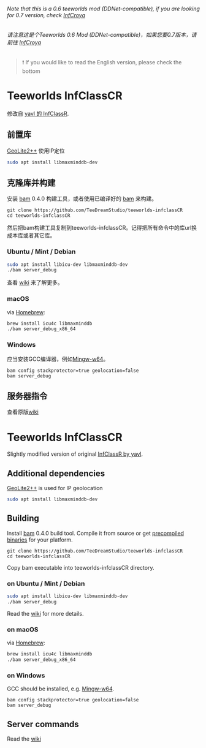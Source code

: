 ###### *Note that this is a 0.6 teeworlds mod (DDNet-compatible), if you are looking for 0.7 version, check [InfCroya](https://github.com/yavl/teeworlds-infcroya)*
###### *请注意这是个Teeworlds 0.6 Mod (DDNet-compatible)，如果您要0.7版本，请前往 [InfCroya](https://github.com/yavl/teeworlds-infcroya)*

> :exclamation: If you would like to read the English version, please check the bottom

# Teeworlds InfClassCR
修改自 [yavl 的 InfClassR](https://github.com/yavl/teeworlds-infclassR).
## 前置库
[GeoLite2++](https://www.ccoderun.ca/GeoLite2++/api/) 使用IP定位
```bash
sudo apt install libmaxminddb-dev
```

## 克隆库并构建
安装 [bam](https://github.com/matricks/bam) 0.4.0 构建工具，或者使用已编译好的 [bam](https://github.com/TeeDreamStudio/teeworlds-infclassCR/tree/master/bam) 来构建。
```
git clone https://github.com/TeeDreamStudio/teeworlds-infclassCR
cd teeworlds-infclassCR
```
然后把bam构建工具复制到teeworlds-infclassCR。记得把所有命令中的库url换成本库或者其它库。

### Ubuntu / Mint / Debian
```bash
sudo apt install libicu-dev libmaxminddb-dev
./bam server_debug
```
查看 [wiki](https://github.com/yavl/teeworlds-infclassR/wiki) 来了解更多。

### macOS 
via [Homebrew](https://brew.sh):
```bash
brew install icu4c libmaxminddb
./bam server_debug_x86_64
```

### Windows 
应当安装GCC编译器，例如[Mingw-w64](https://mingw-w64.org)。
```
bam config stackprotector=true geolocation=false
bam server_debug
```

## 服务器指令
查看原版[wiki](https://github.com/yavl/teeworlds-infclassR/wiki)

# Teeworlds InfClassCR
Slightly modified version of original [InfClassR by yavl](https://github.com/yavl/teeworlds-infclassR).
## Additional dependencies
[GeoLite2++](https://www.ccoderun.ca/GeoLite2++/api/) is used for IP geolocation
```bash
sudo apt install libmaxminddb-dev
```

## Building
Install [bam](https://github.com/matricks/bam) 0.4.0 build tool. Compile it from source or get [precompiled binaries](https://github.com/TeeDreamStudio/teeworlds-infclassCR/tree/master/bam) for your platform.
```
git clone https://github.com/TeeDreamStudio/teeworlds-infclassCR
cd teeworlds-infclassCR
```
Copy bam executable into teeworlds-infclassCR directory.

### on Ubuntu / Mint / Debian
```bash
sudo apt install libicu-dev libmaxminddb-dev
./bam server_debug
```
Read the [wiki](https://github.com/yavl/teeworlds-infclassR/wiki) for more details.

### on macOS
via [Homebrew](https://brew.sh):
```bash
brew install icu4c libmaxminddb
./bam server_debug_x86_64
```

### on Windows
GCC should be installed, e.g. [Mingw-w64](https://mingw-w64.org).
```
bam config stackprotector=true geolocation=false
bam server_debug
```

## Server commands
Read the [wiki](https://github.com/yavl/teeworlds-infclassR/wiki)
